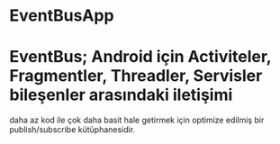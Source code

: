 # EventBusApp

# EventBus; Android için Activiteler, Fragmentler, Threadler, Servisler bileşenler arasındaki iletişimi 
daha az kod ile çok daha basit hale getirmek için optimize edilmiş bir publish/subscribe kütüphanesidir.
